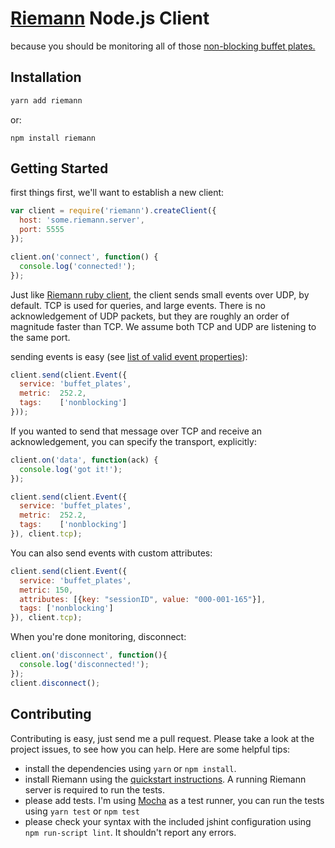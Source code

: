 # [Riemann](http://aphyr.github.com/riemann/) Node.js Client

because you should be monitoring all of those [non-blocking buffet plates.](http://www.infinitelooper.com/?v=-sfZqL4Plxc&p=n#/242;267)

## Installation

```sh
yarn add riemann
```

or:

```
npm install riemann
```

## Getting Started

first things first, we'll want to establish a new client:

```js
var client = require('riemann').createClient({
  host: 'some.riemann.server',
  port: 5555
});

client.on('connect', function() {
  console.log('connected!');
});
```

Just like [Riemann ruby client](https://github.com/aphyr/riemann-ruby-client), the client sends small events over UDP, by default. TCP is used for queries, and large events. There is no acknowledgement of UDP packets, but they are roughly an order of magnitude faster than TCP. We assume both TCP and UDP are listening to the same port.

sending events is easy (see [list of valid event properties](http://aphyr.github.com/riemann/concepts.html)):

```js
client.send(client.Event({
  service: 'buffet_plates',
  metric:  252.2,
  tags:    ['nonblocking']
}));
```

If you wanted to send that message over TCP and receive an acknowledgement, you can specify the transport, explicitly:

```js
client.on('data', function(ack) {
  console.log('got it!');
});

client.send(client.Event({
  service: 'buffet_plates',
  metric:  252.2,
  tags:    ['nonblocking']
}), client.tcp);
```

You can also send events with custom attributes:

```js
client.send(client.Event({
  service: 'buffet_plates',
  metric: 150,
  attributes: [{key: "sessionID", value: "000-001-165"}],
  tags: ['nonblocking']
}), client.tcp);
```


When you're done monitoring, disconnect:

```js
client.on('disconnect', function(){
  console.log('disconnected!');
});
client.disconnect();
```


## Contributing

Contributing is easy, just send me a pull request. Please take a look at the project issues, to see how you can help. Here are some helpful tips:

- install the dependencies using `yarn` or `npm install`.
- install Riemann using the [quickstart instructions](http://riemann.io/quickstart.html). A running Riemann server is required to run the tests.
- please add tests. I'm using
  [Mocha](http://visionmedia.github.com/mocha/) as a test runner, you
  can run the tests using `yarn test` or `npm test`
- please check your syntax with the included jshint configuration using `npm run-script lint`. It shouldn't report any errors.
